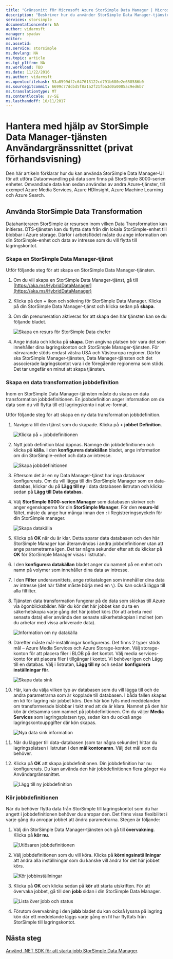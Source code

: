 ```yaml
---
title: "Gränssnitt för Microsoft Azure StorSimple Data Manager | Microsoft Docs"
description: "Beskriver hur du använder StorSimple Data Manager-tjänsten Användargränssnittet (privat förhandsvisning)"
services: storsimple
documentationcenter: NA
author: vidarmsft
manager: syadav
editor: 
ms.assetid: 
ms.service: storsimple
ms.devlang: NA
ms.topic: article
ms.tgt_pltfrm: NA
ms.workload: TBD
ms.date: 11/22/2016
ms.author: vidarmsft
ms.openlocfilehash: 53a8599df2c647613122cd791b680e2e658586b0
ms.sourcegitcommit: 6699c77dcbd5f8a1a2f21fba3d0a0005ac9ed6b7
ms.translationtype: MT
ms.contentlocale: sv-SE
ms.lasthandoff: 10/11/2017
---
```

# <a name="manage-using-the-storsimple-data-manager-service-ui-private-preview"></a>Hantera med hjälp av StorSimple Data Manager-tjänsten Användargränssnittet (privat förhandsvisning)

Den här artikeln förklarar hur du kan använda StorSimple Data Manager-UI för att utföra Dataomvandling på data som finns på StorSimple 8000-serien enheter. Omvandlade data kan sedan användas av andra Azure-tjänster, till exempel Azure Media Services, Azure HDInsight, Azure Machine Learning och Azure Search. 


## <a name="use-storsimple-data-transformation"></a>Använda StorSimple Data Transformation

Datahanteraren StorSimple är resursen inom vilken Data Transformation kan initieras. DTS-tjänsten kan du flytta data från din lokala StorSimple-enhet till blobbar i Azure storage. Därför i arbetsflödet måste du ange information om din StorSimple-enhet och data av intresse som du vill flytta till lagringskontot.

### <a name="create-a-storsimple-data-manager-service"></a>Skapa en StorSimple Data Manager-tjänst

Utför följande steg för att skapa en StorSimple Data Manager-tjänsten.

1. Om du vill skapa en StorSimple Data Manager-tjänst, gå till [https://aka.ms/HybridDataManager](https://aka.ms/HybridDataManager)

2. Klicka på den  **+**  ikon och sökning för StorSimple Data Manager. Klicka på din StorSimple Data Manager-tjänst och klicka sedan på **skapa**.

3. Om din prenumeration aktiveras för att skapa den här tjänsten kan se du följande bladet.

    ![Skapa en resurs för StorSimple Data chefer](./media/storsimple-data-manager-ui/create-new-data-manager-service.png)

4. Ange indata och klicka på **skapa**. Den angivna platsen bör vara det som innehåller dina lagringskonton och StorSimple Manager-tjänsten. För närvarande stöds endast västra USA och Västeuropa regioner. Därför ska StorSimple Manager-tjänsten, Data Manager-tjänsten och det associerade lagringskontot vara i de föregående regionerna som stöds. Det tar ungefär en minut att skapa tjänsten.

### <a name="create-a-data-transformation-job-definition"></a>Skapa en data transformation jobbdefinition

Inom en StorSimple Data Manager-tjänsten måste du skapa en data transformation jobbdefinitionen. En jobbdefinition anger information om de data som du vill flytta till ett lagringskonto i native-format. 

Utför följande steg för att skapa en ny data transformation jobbdefinition.

1.  Navigera till den tjänst som du skapade. Klicka på **+ jobbet Definition**.

    ![Klicka på + jobbdefinitionen](./media/storsimple-data-manager-ui/click-add-job-definition.png)

2. Nytt jobb definition blad öppnas. Namnge din jobbdefinitionen och klicka på **källa**. I den **konfigurera datakällan** bladet, ange information om din StorSimple-enhet och data av intresse.

    ![Skapa jobbdefinitionen](./media/storsimple-data-manager-ui//create-new-job-deifnition.png)

3. Eftersom det är en ny Data Manager-tjänst har inga databaser konfigurerats. Om du vill lägga till din StorSimple Manager som en data-databas, klickar du på **Lägg till ny** i data databasen listrutan och klicka sedan på **Lägg till Data databas**.

4. Välj **StorSimple 8000-serien Manager** som databasen skriver och anger egenskaperna för din **StorSimple Manager**. För den **resurs-Id** fältet, måste du ange hur många innan den **:** i Registreringsnyckeln för din StorSimple manager.

    ![Skapa datakälla](./media/storsimple-data-manager-ui/create-new-data-source.png)

5.  Klicka på **OK** när du är klar. Detta sparar data databasen och den här StorSimple Manager kan återanvändas i andra jobbdefinitioner utan att ange parametrarna igen. Det tar några sekunder efter att du klickar på **OK** för StorSimple Manager visas i listrutan.

6.  I den **konfigurera datakällan** bladet anger du namnet på en enhet och namn på volymer som innehåller dina data av intresse.

7.  I den **Filter** underavsnittets, ange rotkatalogen som innehåller dina data av intresse (det här fältet måste börja med en `\`). Du kan också lägga till alla filfilter.

8.  Tjänsten data transformation fungerar på de data som skickas till Azure via ögonblicksbilder. När du kör det här jobbet kan du ta en säkerhetskopia varje gång det här jobbet körs (för att arbeta med senaste data) eller använda den senaste säkerhetskopian i molnet (om du arbetar med vissa arkiverade data).

    ![Information om ny datakälla](./media/storsimple-data-manager-ui/new-data-source-details.png)

9. Därefter måste mål-inställningar konfigureras. Det finns 2 typer stöds mål – Azure Media Services och Azure Storage-konton. Välj storage-konton för att placera filer i BLOB på det kontot. Välj media services-konto för att placera filer i tillgångar i kontot. Vi behöver igen och Lägg till en databas. Välj i listrutan, **Lägg till ny** och sedan **konfigurera inställningar för**.

    ![Skapa data sink](./media/storsimple-data-manager-ui/create-new-data-sink.png)

10. Här, kan du välja vilken typ av databasen som du vill lägga till och de andra parametrarna som är kopplade till databasen. I båda fallen skapas en kö för lagring när jobbet körs. Den här kön fylls med meddelanden om transformerade blobbar i takt med att de är klara. Namnet på den här kön är detsamma som namnet på jobbdefinitionen. Om du väljer **Media Services** som lagringsplatsen typ, sedan kan du också ange lagringskontouppgifter där kön skapas.

    ![Nya data sink information](./media/storsimple-data-manager-ui/new-data-sink-details.png)

11. När du lägger till data-databasen (som tar några sekunder) hittar du lagringsplatsen i listrutan i den **mål kontonamn**.  Välj det mål som du behöver.

12. Klicka på **OK** att skapa jobbdefinitionen. Din jobbdefinition har nu konfigurerats. Du kan använda den här jobbdefinitionen flera gånger via Användargränssnittet.

    ![Lägg till ny jobbdefinition](./media/storsimple-data-manager-ui/add-new-job-definition.png)

### <a name="run-the-job-definition"></a>Kör jobbdefinitionen

När du behöver flytta data från StorSimple till lagringskontot som du har angett i jobbdefinitionen behöver du anropar den. Det finns vissa flexibilitet i varje gång du anropar jobbet att ändra parametrarna. Stegen är följande:

1. Välj din StorSimple Data Manager-tjänsten och gå till **övervakning**. Klicka på **kör nu**.

    ![Utlösaren jobbdefinitionen](./media/storsimple-data-manager-ui/run-now.png)

2. Välj jobbdefinitionen som du vill köra. Klicka på **körningsinställningar** att ändra alla inställningar som du kanske vill ändra för det här jobbet körs.

    ![Kör jobbinställningar](./media/storsimple-data-manager-ui/run-settings.png)

3. Klicka på **OK** och klicka sedan på **kör** att starta utskriften. För att övervaka jobbet, gå till den **jobb** sidan i din StorSimple Data Manager.

    ![Lista över jobb och status](./media/storsimple-data-manager-ui/jobs-list-and-status.png)

4. Förutom övervakning i den **jobb** bladet du kan också lyssna på lagring kön där ett meddelande läggs varje gång en fil har flyttats från StorSimple till lagringskontot.


## <a name="next-steps"></a>Nästa steg

[Använd .NET SDK för att starta jobb StorSimple Data Manager](storsimple-data-manager-dotnet-jobs.md).